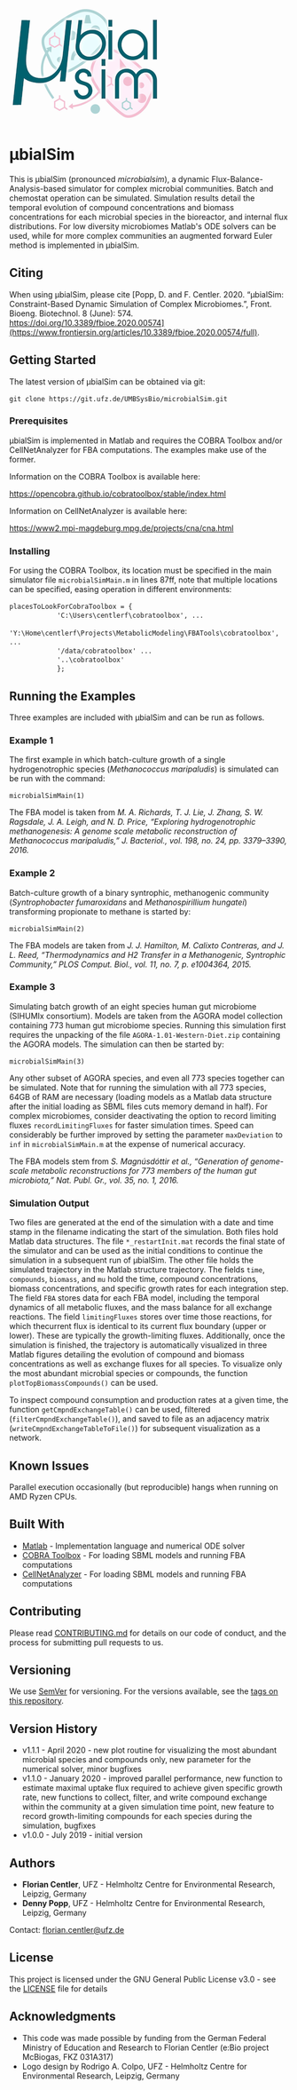 ![µbialSim](microbialSimLogo300px.png)

# µbialSim

This is µbialSim (pronounced *microbialsim*), a dynamic Flux-Balance-Analysis-based simulator for complex microbial communities. Batch and chemostat operation can be simulated. Simulation results detail the temporal evolution of compound concentrations and biomass concentrations for each microbial species in the bioreactor, and internal flux distributions. For low diversity microbiomes Matlab's ODE solvers can be used, while for more complex communities an augmented forward Euler method is implemented in µbialSim.

## Citing

When using µbialSim, please cite [Popp, D. and F. Centler. 2020. “µbialSim: Constraint-Based Dynamic Simulation of Complex Microbiomes.”, Front. Bioeng. Biotechnol. 8 (June): 574. https://doi.org/10.3389/fbioe.2020.00574](https://www.frontiersin.org/articles/10.3389/fbioe.2020.00574/full).

## Getting Started

The latest version of µbialSim can be obtained via git:

```
git clone https://git.ufz.de/UMBSysBio/microbialSim.git
```

### Prerequisites

µbialSim is implemented in Matlab and requires the COBRA Toolbox and/or CellNetAnalyzer for FBA computations. The examples make use of the former.

Information on the COBRA Toolbox is available here:

https://opencobra.github.io/cobratoolbox/stable/index.html

Information on CellNetAnalyzer is available here:

https://www2.mpi-magdeburg.mpg.de/projects/cna/cna.html

### Installing

For using the COBRA Toolbox, its location must be specified in the main simulator file `microbialSimMain.m` in lines 87ff, note that multiple locations can be specified, easing operation in different environments:

```
placesToLookForCobraToolbox = {
            'C:\Users\centlerf\cobratoolbox', ...
            'Y:\Home\centlerf\Projects\MetabolicModeling\FBATools\cobratoolbox', ...
            '/data/cobratoolbox' ...
            '..\cobratoolbox'
            };
```

## Running the Examples

Three examples are included with µbialSim and can be run as follows.

### Example 1

The first example in which batch-culture growth of a single hydrogenotrophic species (*Methanococcus maripaludis*) is simulated can be run with the command:

```
microbialSimMain(1)
```

The FBA model is taken from *M. A. Richards, T. J. Lie, J. Zhang, S. W. Ragsdale, J. A. Leigh, and N. D. Price, “Exploring hydrogenotrophic methanogenesis: A genome scale metabolic reconstruction of Methanococcus maripaludis,” J. Bacteriol., vol. 198, no. 24, pp. 3379–3390, 2016.*

### Example 2

Batch-culture growth of a binary syntrophic, methanogenic community (*Syntrophobacter fumaroxidans* and *Methanospirillium hungatei*) transforming propionate to methane is started by:

```
microbialSimMain(2)
```

The FBA models are taken from *J. J. Hamilton, M. Calixto Contreras, and J. L. Reed, “Thermodynamics and H2 Transfer in a Methanogenic, Syntrophic Community,” PLOS Comput. Biol., vol. 11, no. 7, p. e1004364, 2015.*

### Example 3

Simulating batch growth of an eight species human gut microbiome (SIHUMIx consortium). Models are taken from the AGORA model collection containing 773 human gut microbiome species. Running this simulation first requires the unpacking of the file `AGORA-1.01-Western-Diet.zip` containing the AGORA models. The simulation can then be started by: 

```
microbialSimMain(3)
```

Any other subset of AGORA species, and even all 773 species together can be simulated. Note that for running the simulation with all 773 species, 64GB of RAM are necessary (loading models as a Matlab data structure after the initial loading as SBML files cuts memory demand in half). For complex microbiomes, consider deactivating the option to record limiting fluxes `recordLimitingFluxes` for faster simulation times. Speed can considerably be further improved by setting the parameter `maxDeviation` to `inf` in `microbialSimMain.m` at the expense of numerical accuracy.

The FBA models stem from *S. Magnúsdóttir et al., “Generation of genome-scale metabolic reconstructions for 773 members of the human gut microbiota,” Nat. Publ. Gr., vol. 35, no. 1, 2016.*

### Simulation Output

Two files are generated at the end of the simulation with a date and time stamp in the filename indicating the start of the simulation. Both files hold Matlab data structures. The file `*_restartInit.mat` records the final state of the simulator and can be used as the initial conditions to continue the simulation in a subsequent run of µbialSim. The other file holds the simulated trajectory in the Matlab structure trajectory. The fields `time`, `compounds`, `biomass`, and `mu` hold the time, compound concentrations, biomass concentrations, and specific growth rates for each integration step. The field `FBA` stores data for each FBA model, including the temporal dynamics of all metabolic fluxes, and the mass balance for all exchange reactions. The field `limitingFluxes` stores over time those reactions, for which thecurrent flux is identical to its current flux boundary (upper or lower). These are typically the growth-limiting fluxes.
Additionally, once the simulation is finished, the trajectory is automatically visualized in three Matlab figures detailing the evolution of compound and biomass concentrations as well as exchange fluxes for all species. To visualize only the most abundant microbial species or compounds, the function `plotTopBiomassCompounds()` can be used.

To inspect compound consumption and production rates at a given time, the function `getCmpndExchangeTable()` can be used, filtered (`filterCmpndExchangeTable()`), and saved to file as an adjacency matrix (`writeCmpndExchangeTableToFile()`) for subsequent visualization as a network.

## Known Issues

Parallel execution occasionally (but reproducible) hangs when running on AMD Ryzen CPUs.

## Built With

* [Matlab](https://www.mathworks.com/products/matlab.html) - Implementation language and numerical ODE solver
* [COBRA Toolbox](https://opencobra.github.io/cobratoolbox/stable/index.html) - For loading SBML models and running FBA computations
* [CellNetAnalyzer](https://www2.mpi-magdeburg.mpg.de/projects/cna/cna.html) - For loading SBML models and running FBA computations

## Contributing

Please read [CONTRIBUTING.md](https://gist.github.com/PurpleBooth/b24679402957c63ec426) for details on our code of conduct, and the process for submitting pull requests to us.

## Versioning

We use [SemVer](http://semver.org/) for versioning. For the versions available, see the [tags on this repository](https://git.ufz.de/UMBSysBio/microbialSim/tags). 

## Version History

* v1.1.1 - April 2020 - new plot routine for visualizing the most abundant microbial species and compounds only, new parameter for the numerical solver, minor bugfixes
* v1.1.0 - January 2020 - improved parallel performance, new function to estimate maximal uptake flux required to achieve given specific growth rate, new functions to collect, filter, and write compound exchange within the community at a given simulation time point, new feature to record growth-limiting compounds for each species during the simulation, bugfixes
* v1.0.0 - July 2019 - initial version

## Authors

* **Florian Centler**, UFZ - Helmholtz Centre for Environmental Research, Leipzig, Germany
* **Denny Popp**, UFZ - Helmholtz Centre for Environmental Research, Leipzig, Germany

Contact: florian.centler@ufz.de

## License

This project is licensed under the GNU General Public License v3.0 - see the [LICENSE](LICENSE) file for details

## Acknowledgments

* This code was made possible by funding from the German Federal Ministry of Education and Research to Florian Centler (e:Bio project McBiogas, FKZ 031A317)
* Logo design by Rodrigo A. Colpo, UFZ - Helmholtz Centre for Environmental Research, Leipzig, Germany
